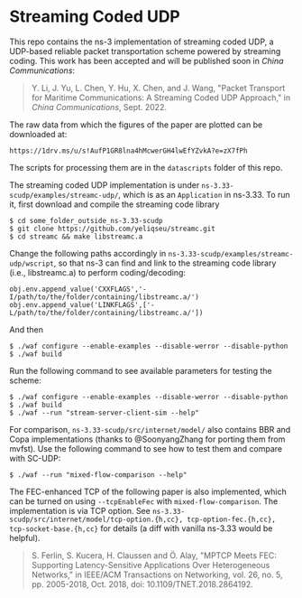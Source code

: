 # Streaming Coded UDP

This repo contains the ns-3 implementation of streaming coded UDP, a UDP-based reliable packet transportation scheme powered by streaming coding. This work has been accepted and will be published soon in _China Communications_:

> Y. Li, J. Yu, L. Chen, Y. Hu, X. Chen, and J. Wang, "Packet Transport for Maritime Communications: A Streaming Coded UDP Approach," in _China Communications_, Sept. 2022.

The raw data from which the figures of the paper are plotted can be downloaded at:
```
https://1drv.ms/u/s!AufP1GR8lna4hMcwerGH4lwEfYZvkA?e=zX7fPh
```
The scripts for processing them are in the `datascripts` folder of this repo.

The streaming coded UDP implementation is under `ns-3.33-scudp/examples/streamc-udp/`, which is as an ``Application`` in ns-3.33. To run it,  first download and compile the streaming code library 
```
$ cd some_folder_outside_ns-3.33-scudp
$ git clone https://github.com/yeliqseu/streamc.git
$ cd streamc && make libstreamc.a
```

Change the following paths accordingly in `ns-3.33-scudp/examples/streamc-udp/wscript`, so that ns-3 can find and link to the streaming code library (i.e., libstreamc.a) to perform coding/decoding:
```
obj.env.append_value('CXXFLAGS','-I/path/to/the/folder/containing/libstreamc.a/')
obj.env.append_value('LINKFLAGS',['-L/path/to/the/folder/containing/libstreamc.a/'])
```
And then
```
$ ./waf configure --enable-examples --disable-werror --disable-python
$ ./waf build
```

Run the following command to see available parameters for testing the scheme:

```
$ ./waf configure --enable-examples --disable-werror --disable-python
$ ./waf build
$ ./waf --run "stream-server-client-sim --help"
```

For comparison, `ns-3.33-scudp/src/internet/model/` also contains BBR and Copa implementations (thanks to @SoonyangZhang for porting them from mvfst). Use the following command to see how to test them and compare with SC-UDP:

```
$ ./waf --run "mixed-flow-comparison --help"
```

The FEC-enhanced TCP of the following paper is also implemented, which can be turned on using `--tcpEnableFec` with `mixed-flow-comparison`. The implementation is via TCP option. See `ns-3.33-scudp/src/internet/model/tcp-option.{h,cc}, tcp-option-fec.{h,cc}, tcp-socket-base.{h,cc}` for details (a diff with vanilla ns-3.33 would be helpful).

> S. Ferlin, S. Kucera, H. Claussen and Ö. Alay, "MPTCP Meets FEC: Supporting Latency-Sensitive Applications Over Heterogeneous Networks," in IEEE/ACM Transactions on Networking, vol. 26, no. 5, pp. 2005-2018, Oct. 2018, doi: 10.1109/TNET.2018.2864192.


